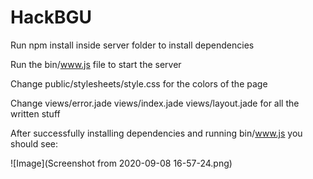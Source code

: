 # HackBGU

Run npm install inside server folder to install dependencies


Run the bin/www.js file to start the server

Change public/stylesheets/style.css for the colors of the page

Change views/error.jade views/index.jade views/layout.jade for all the written stuff

After successfully installing dependencies and running bin/www.js you should see:

![Image](Screenshot from 2020-09-08 16-57-24.png)
